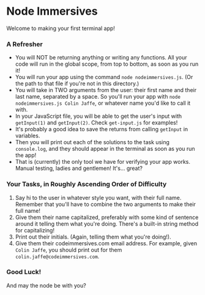 # Node Immersives

Welcome to making your first terminal app!

### A Refresher

- You will NOT be returning anything or writing any functions. All your code will run in the global scope, from top to bottom, as soon as you run it!
- You will run your app using the command `node nodeimmersives.js`. (Or the path to that file if you're not in this directory.)
- You will take in TWO arguments from the user: their first name and their last name, separated by a space. So you'll run your app with `node nodeimmersives.js Colin Jaffe`, or whatever name you'd like to call it with.
- In your JavaScript file, you will be able to get the user's input with `getInput(1)` and `getInput(2)`. Check `get-input.js` for examples!
- It's probably a good idea to save the returns from calling `getInput` in variables.
- Then you will print out each of the solutions to the task using `console.log`, and they should appear in the terminal as soon as you run the app!
- That is (currently) the only tool we have for verifying your app works. Manual testing, ladies and gentlemen! It's... great?

### Your Tasks, in Roughly Ascending Order of Difficulty

1. Say hi to the user in whatever style you want, with their full name. Remember that you'll have to combine the two arguments to make their full name!
2. Give them their name capitalized, preferably with some kind of sentence around it telling them what you're doing. There's a built-in string method for capitalizing!
3. Print out their initials. (Again, telling them what you're doing!).
4. Give them their codeimmersives.com email address. For example, given `Colin Jaffe`, you should print out for them `colin.jaffe@codeimmersives.com`.

### Good Luck!

And may the node be with you?
